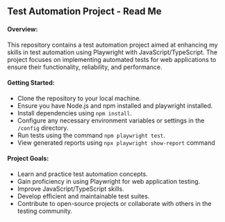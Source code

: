 ## Test Automation Project - Read Me

#### Overview:
This repository contains a test automation project aimed at enhancing my skills in test automation using Playwright with JavaScript/TypeScript. The project focuses on implementing automated tests for web applications to ensure their functionality, reliability, and performance.

#### Getting Started:
- Clone the repository to your local machine.
- Ensure you have Node.js and npm installed and playwright installed.
- Install dependencies using `npm install`.
- Configure any necessary environment variables or settings in the `/config` directory.
- Run tests using the command `npm playwright test`.
- View generated reports using `npx playwright show-report` command

#### Project Goals:
- Learn and practice test automation concepts.
- Gain proficiency in using Playwright for web application testing.
- Improve JavaScript/TypeScript skills.
- Develop efficient and maintainable test suites.
- Contribute to open-source projects or collaborate with others in the testing community.
